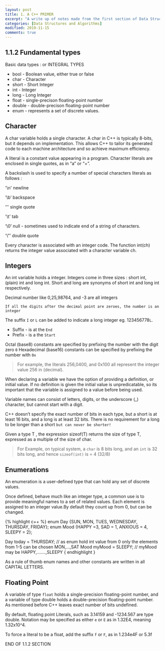 ```yaml
---
layout: post
title: 1. A C++ PRIMER
excerpt: "A write up of notes made from the first section of Data Structures and Algorithms book"
categories: [Data Structures and Algorithms]
modified: 2019-11-15
comments: true
---
```


## 1.1.2 Fundamental types

Basic data types : or INTEGRAL TYPES

* bool - Boolean value, either true or false
* char - Character
* short - Short Integer
* int - Integer
* long - Long Integer
* float - single-precison floating-point number
* double - double-precison floating-point number
* enum - represents a set of discrete values.

## Character

A char variable holds a single character. A char in C++ is typically 8-bits, but it depends on implementation. This allows C++ to tailor its generated code to each machine architecture and so achieve maximum efficiency. 

A literal is a constant value appearing in a program. Character literals are enclosed in single quotes, as in “a” or “+”. 

A backslash is used to specify a number of special characters literals as follows :

'\n' newline

’\b’ backspace

‘\'' single quote

'\t' tab

‘\0’ null - sometimes used to indicate end of a string of characters. 

'\”’ double quote

Every character is associated with an integer code. The function int(ch) returns the integer value associated with a character variable ch.

## Integers

An int variable holds a integer. Integers come in three sizes : short int, (plain) int and long int. Short and long are synonyms of short int and long int respectively. 

Decimal number like 0,25,98764, and -3 are all integers 

`If all the digits after the decimal point are zeroes, the number is an integer` 

The suffix `I` or `L` can be added to indicate a long integer eg. 123456778`L`. 

* Suffix - is at the `End` 
* Prefix - is a the `Start`

Octal (base8) constants are specified by prefixing the number with the digit zero `0`
Hexadecimal (base16) constants can be specified by prefixing the number with `0x`

> For example, the literals 256,0400, and 0x100 all represent the integer value 256 in (decimal).

When declaring a variable we have the option of providing a definition, or initial value. If no definition is given the initial value is unpredicatable, so its important that the variable is assigned to a value before being used.

Variable names can consist of letters, digits, or the underscore (_) character, but cannot start with a digit.

C++ doesn’t specify the exact number of bits in each type, but a short is at least 16 bits, and a long is at least 32 bits. There is no requirement for a long to be longer than a short `but can never be shorter!` 

Given a type T , the expression sizeof(T) returns the size of type T, expressed as a multiple of the size of char. 

> For Example, on typical system, a `char` is 8 bits long, and an `int` is 32 bits long, and hence `sizeof(int)` is = 4 (32/8)

## Enumerations

An enumeration is a user-defined type that can hold any set of discrete values.

Once defined, behave much like an integer type, a common use is to provide meaningful names to a set of related values. Each element is assigned to an integer value.By default they count up from 0, but can be changed.

{% highlight c++ %}
enum Day {SUN, MON, TUES, WEDNESDAY, THURSDAY, FRIDAY};
enum Mood {HAPPY =3, SAD = 1, ANXIOUS = 4, SLEEPY = 2}; 

Day today = THURSDAY;  // as enum hold int value from 0 only the elements from 1-5 can be chosen MON,…,SAT
Mood myMood = SLEEPY; // myMood may be HAPPY,…….,SLEEPY
{ endhighlight } 

As a rule of thumb enum names and other constants are written in all CAPITAL LETTERS.

## Floating Point

A variable of type `float` holds a single-precision floating-point number, and a variable of type double holds a double-precision floating-point number. As mentioned before C++ leaves exact number of bits undefined.

By default, floating point Literals, such as 3.14159 and -1234.567 are type double. Notation may be specified as either `e` or `E` as in 1.32E4, meaning 1.32x10^4.

To force a literal to be a float, add the suffix `f` or `F`, as in 1.234e4F or 5.3f

END OF 1.1.2 SECTION


  







